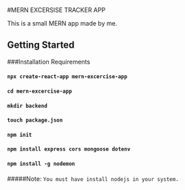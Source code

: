 #MERN EXCERSISE TRACKER APP

This is a small MERN app made by me.

## Getting Started

###Installation Requirements

#### `npx create-react-app mern-excercise-app`
#### `cd mern-excercise-app`
#### `mkdir backend`
#### `touch package.json`
#### `npm init`
#### `npm install express cors mongoose dotenv`
#### `npm install -g nodemon`

#####Note: `You must have install nodejs in your system.`
